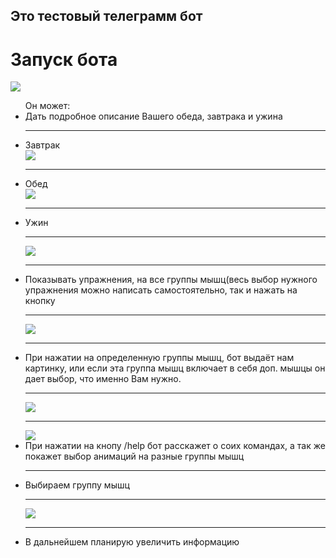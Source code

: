 <h2>Это тестовый телеграмм бот </h2>
<h1>Запуск бота</h1>
<img src="https://sun9-14.userapi.com/wmU2GpQ_CDVDsPdjpeA4TTvz2xUWAVtd5q1sLQ/1HGATzAZb4g.jpg"/>
<ul>
Он может:
<li>Дать подробное описание Вашего обеда, завтрака и ужина </li>
  <hr/>
  <li>Завтрак </li>
  <img src="https://sun9-67.userapi.com/VfuIgUiXv-dVdXzi-7fwFjkur5125NAr8W7e3Q/9iWErceRSCU.jpg"/>
  <hr/>
  <li>Обед </li>
  <img src="https://sun9-47.userapi.com/pHd39WOAZ4ajP0klZw_b5h6vnJfClMs1GIyXUw/bF4SgA4T9RQ.jpg"/>
  <hr/>
   <li>Ужин </li>
  <hr/>
    <img src="https://sun9-70.userapi.com/QqSqt0RFO-mQXIY-Lz6oD0SXuVZkFSrqNiXXQA/QRymb285QW4.jpg"/>
  <hr/>
  <li>Показывать упражнения, на все группы мышц(весь выбор нужного упражнения можно написать самостоятельно, так и нажать на кнопку</li>
  <hr/>
    <img src="https://sun9-41.userapi.com/3Hpyv8Hbkaowc_0ldZYujhln22eUcplX8dbtbw/hX7lYhFnumc.jpg"/>
  <hr/>
  <li>При нажатии на определенную группы мышц, бот выдаёт нам картинку, или если эта группа мышц включает в себя доп. мышцы он дает выбор, что именно Вам нужно.</li>
  <hr/>
  
  <img src="https://sun9-39.userapi.com/wefkd5onkbHonrBv5m7NLntqnfh1HzzlhqFchg/yP20uLGgOd0.jpg"/>
  <hr/>
  
  <img src="https://sun9-10.userapi.com/oEStKDpQIaTLst7bE1dLKmeVR3T3p17Mvhk1mw/QqLqWjBo-OQ.jpg"/>
<li>При нажатии на кнопу /help  бот расскажет о соих командах, а так же покажет выбор анимаций на разные группы мышц </li>
  <hr/>
<img src=""https://sun9-54.userapi.com/oPCw_pg6jiu6idfpkYIRN-RM-8PxofyOZiaBuA/U6fMmXlXG8Q.jpg/>
<li>Выбираем группу мышц </li>
  <hr/>
<img src="https://sun9-22.userapi.com/fepzCPe5xdVBXPjieo3WQ5HO9wV7xZyhXEO-MA/hPXg-0huezo.jpg"/>
  <hr/>
<li>В дальнейшем планирую увеличить информацию</li>
</ul>
